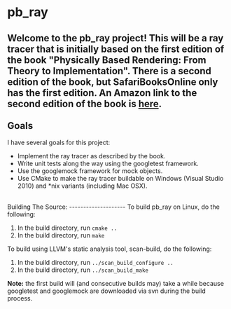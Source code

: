 pb_ray
======

Welcome to the pb_ray project! This will be a ray tracer that is initially
based on the first edition of the book "Physically Based Rendering: From Theory to 
Implementation". There is a second edition of the book, but SafariBooksOnline
only has the first edition. An Amazon link to the second edition of the book is
[here](http://www.amazon.com/Physically-Based-Rendering-Implementation-ebook/dp/B005SNM0Z2/ref=sr_1_fkmr1_3).
<br>
<br>
Goals
-----
I have several goals for this project:

- Implement the ray tracer as described by the book.
- Write unit tests along the way using the googletest framework.
- Use the googlemock framework for mock objects.
- Use CMake to make the ray tracer buildable on Windows (Visual Studio 2010) and *nix variants (including Mac OSX).

<br>
Building The Source:
--------------------
To build pb_ray on Linux, do the following:<br>

1. In the build directory, run `cmake ..`
2. In the build directory, run `make`

To build using LLVM's static analysis tool, scan-build, do the following:<br>

1. In the build directory, run `../scan_build_configure ..`
2. In the build directory, run `../scan_build_make`

<b>Note:</b> the first build will (and consecutive builds may) take a while because googletest and googlemock are downloaded via svn during the build process.

